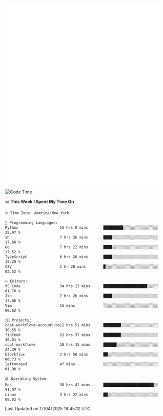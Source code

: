 <a href="https://github.com/jstrieb/github-stats">
 
![](https://github.com/evanhuang117/github-stats/blob/master/generated/overview.svg)
![](https://github.com/evanhuang117/github-stats/blob/master/generated/languages.svg)

</a>

<!--START_SECTION:waka-->
![Code Time](http://img.shields.io/badge/Code%20Time-807%20hrs%2018%20mins-blue)

📊 **This Week I Spent My Time On** 

```text
🕑︎ Time Zone: America/New_York

💬 Programming Languages: 
Python                   15 hrs 8 mins       █████████░░░░░░░░░░░░░░░░   35.97 % 
sh                       7 hrs 26 mins       ████░░░░░░░░░░░░░░░░░░░░░   17.68 % 
Go                       7 hrs 22 mins       ████░░░░░░░░░░░░░░░░░░░░░   17.52 % 
TypeScript               6 hrs 26 mins       ████░░░░░░░░░░░░░░░░░░░░░   15.29 % 
CSV                      1 hr 28 mins        █░░░░░░░░░░░░░░░░░░░░░░░░   03.52 % 

🔥 Editors: 
VS Code                  34 hrs 23 mins      ████████████████████░░░░░   81.70 % 
Zsh                      7 hrs 26 mins       ████░░░░░░░░░░░░░░░░░░░░░   17.68 % 
Vim                      15 mins             ░░░░░░░░░░░░░░░░░░░░░░░░░   00.62 % 

🐱‍💻 Projects: 
ccat-workflows-account-bo12 hrs 51 mins      ████████░░░░░░░░░░░░░░░░░   30.55 % 
finfeed                  12 hrs 37 mins      ████████░░░░░░░░░░░░░░░░░   30.01 % 
ccat-workflows           10 hrs 15 mins      ██████░░░░░░░░░░░░░░░░░░░   24.39 % 
blockflux                2 hrs 50 mins       ██░░░░░░░░░░░░░░░░░░░░░░░   06.73 % 
leftonread               47 mins             ░░░░░░░░░░░░░░░░░░░░░░░░░   01.90 % 

💻 Operating System: 
Mac                      38 hrs 42 mins      ███████████████████████░░   91.97 % 
Linux                    3 hrs 22 mins       ██░░░░░░░░░░░░░░░░░░░░░░░   08.03 % 
```


 Last Updated on 17/04/2025 18:45:12 UTC
<!--END_SECTION:waka-->
